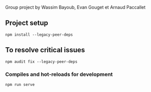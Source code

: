 Group project by Wassim Bayoub, Evan Gouget et Arnaud Paccallet

## Project setup
```
npm install --legacy-peer-deps
```

## To resolve critical issues
```
npm audit fix --legacy-peer-deps
```

### Compiles and hot-reloads for development
```
npm run serve
```

